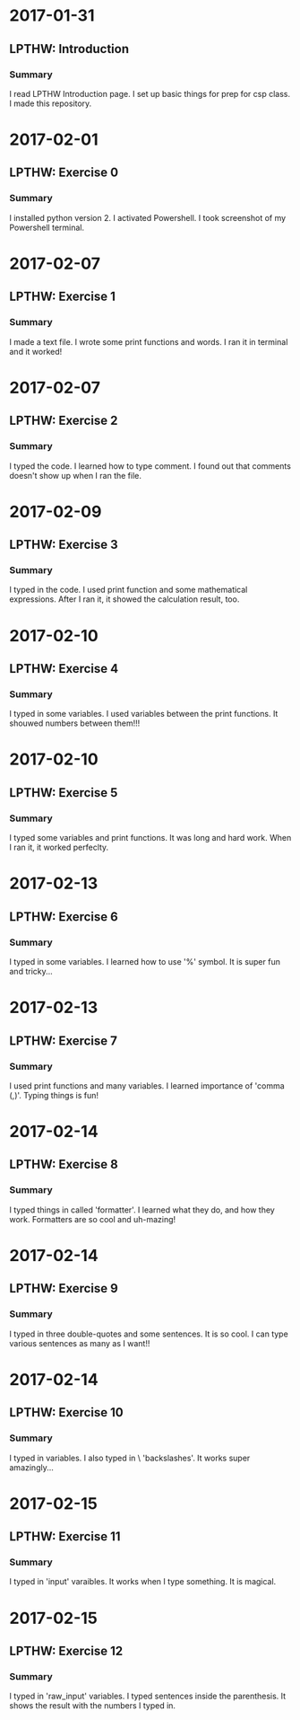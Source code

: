 # 2017-01-31
## LPTHW: Introduction
### Summary
I read LPTHW Introduction page. I set up basic things for prep for csp class. I made this repository.
# 2017-02-01
## LPTHW: Exercise 0
### Summary
I installed python version 2. I activated Powershell. I took screenshot of my Powershell terminal.
# 2017-02-07
## LPTHW: Exercise 1
### Summary
I made a text file. I wrote some print functions and words. I ran it in terminal and it worked!
# 2017-02-07
## LPTHW: Exercise 2
### Summary
I typed the code. I learned how to type comment. I found out that comments doesn't show up when I ran the file.
# 2017-02-09
## LPTHW: Exercise 3
### Summary
I typed in the code. I used print function and some mathematical expressions. After I ran it, it showed the calculation result, too.
# 2017-02-10
## LPTHW: Exercise 4
### Summary
I typed in some variables. I used variables between the print functions. It shouwed numbers between them!!!
# 2017-02-10
## LPTHW: Exercise 5
### Summary
I typed some variables and print functions. It was long and hard work. When I ran it, it worked perfeclty.
# 2017-02-13
## LPTHW: Exercise 6
### Summary
I typed in some variables. I learned how to use '%' symbol. It is super fun and tricky...
# 2017-02-13
## LPTHW: Exercise 7
### Summary
I used print functions and many variables. I learned importance of 'comma (,)'. Typing things is fun!
# 2017-02-14
## LPTHW: Exercise 8
### Summary
I typed things in called 'formatter'. I learned what they do, and how they work. Formatters are so cool and uh-mazing!
# 2017-02-14
## LPTHW: Exercise 9
### Summary
I typed in three double-quotes and some sentences. It is so cool. I can type various sentences as many as I want!! 
# 2017-02-14
## LPTHW: Exercise 10
### Summary
I typed in variables. I also typed in \ 'backslashes'. It works super amazingly...
# 2017-02-15
## LPTHW: Exercise 11
### Summary
I typed in 'input' varaibles. It works when I type something. It is magical.
# 2017-02-15
## LPTHW: Exercise 12
### Summary
I typed in 'raw_input' variables. I typed sentences inside the parenthesis. It shows the result with the numbers I typed in.
